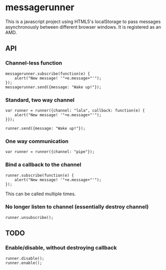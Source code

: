 messagerunner
=============

This is a javascript project using HTML5's localStorage to pass messages asynchronously between different browser windows. It is registered as an AMD.

## API

### Channel-less function
	messagerunner.subscribe(function(e) { 
		alert("New message! '"+e.message+"'");
	});
	messagerunner.send({message: "Wake up!"});

### Standard, two way channel
	var runner = runner({channel: "lala", callback: function(e) { 
		alert("New message! '"+e.message+"'");
	}});
	
	runner.send({message: "Wake up!"});

### One way communication
	var runner = runner({channel: "pipe"});

### Bind a callback to the channel
	runner.subscribe(function(e) { 
		alert("New message! '"+e.message+"'");
	});

This can be called multiple times. 

### No longer listen to channel (essentially destroy channel)
	runner.unsubscribe();

## TODO
### Enable/disable, without destroying callback
	runner.disable();
	runner.enable();

